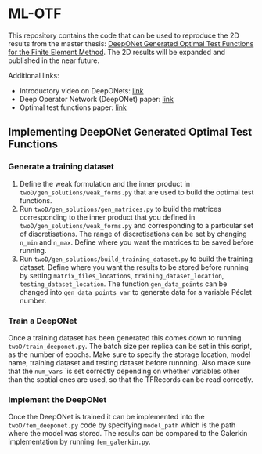 # ML-OTF
This repository contains the code that can be used to reproduce the 2D results from the master thesis: [DeepONet Generated Optimal Test Functions for the Finite Element Method](https://repository.tudelft.nl/islandora/object/uuid:0051e66b-2a12-4b74-bf5d-2f1b486651cd). The 2D results will be expanded and published in the near future.

Additional links:
* Introductory video on DeepONets: [link](https://www.youtube.com/watch?v=1bS0q0RkoH0)
* Deep Operator Network (DeepONet) paper: [link](https://arxiv.org/abs/1910.03193)
* Optimal test functions paper: [link](http://web.pdx.edu/~gjay/pub/dpg2.pdf)

## Implementing DeepONet Generated Optimal Test Functions
### Generate a training dataset
1. Define the weak formulation and the inner product in `twoD/gen_solutions/weak_forms.py` that are used to build the optimal test functions.
2. Run `twoD/gen_solutions/gen_matrices.py` to build the matrices corresponding to the inner product that you defined in `twoD/gen_solutions/weak_forms.py` and corresponding to a particular set of discretisations. The range of discretisations can be set by changing `n_min` and `n_max`. Define where you want the matrices to be saved before running.
3. Run `twoD/gen_solutions/build_training_dataset.py` to build the training dataset. Define where you want the results to be stored before running by setting `matrix_files_locations`, `training_dataset_location`, `testing_dataset_location`. The function `gen_data_points` can be changed into `gen_data_points_var` to generate data for a variable Péclet number. 

### Train a DeepONet
Once a training dataset has been generated this comes down to running `twoD/train_deeponet.py`. The batch size per replica can be set in this script, as the number of epochs. Make sure to specify the storage location, model name, training dataset and testing dataset before runnning. Also make sure that the `num_vars` `is set correctly depending on whether variables other than the spatial ones are used, so that the TFRecords can be read correctly.

### Implement the DeepONet
Once the DeepONet is trained it can be implemented into the `twoD/fem_deeponet.py` code by specifying `model_path` which is the path where the model was stored. The results can be compared to the Galerkin implementation by running `fem_galerkin.py`.
